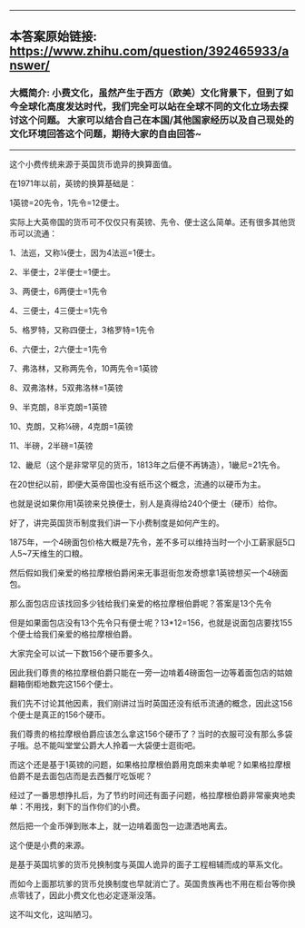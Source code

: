 ----------------------------------------
## 本答案原始链接: https://www.zhihu.com/question/392465933/answer/
### 大概简介: 小费文化，虽然产生于西方（欧美）文化背景下，但到了如今全球化高度发达时代，我们完全可以站在全球不同的文化立场去探讨这个问题。 大家可以结合自己在本国/其他国家经历以及自己现处的文化环境回答这个问题，期待大家的自由回答~
----------------------------------------
这个小费传统来源于英国货币诡异的换算面值。

在1971年以前，英镑的换算基础是：

1英镑=20先令，1先令=12便士。

实际上大英帝国的货币可不仅仅只有英镑、先令、便士这么简单。还有很多其他货币可以流通：

1、法巡，又称¼便士，因为4法巡=1便士。

2、半便士，2半便士=1便士。

3、两便士，6两便士=1先令

4、三便士，4三便士=1先令

5、格罗特，又称四便士，3格罗特=1先令

6、六便士，2六便士=1先令

7、弗洛林，又称两先令，10两先令=1英镑

8、双弗洛林，5双弗洛林=1英镑

9、半克朗，8半克朗=1英镑

10、克朗，又称¼磅，4克朗=1英镑

11、半磅，2半磅=1英镑

12、畿尼（这个是非常罕见的货币，1813年之后便不再铸造），1畿尼=21先令。

在20世纪以前，即便大英帝国也没有纸币这个概念，流通的以硬币为主。

也就是说如果你用1英镑来兑换便士，别人是真得给240个便士（硬币）给你。

好了，讲完英国货币制度我们讲一下小费制度是如何产生的。

1875年，一个4磅面包价格大概是7先令，差不多可以维持当时一个小工薪家庭5口人5~7天维生的口粮。

然后假如我们亲爱的格拉摩根伯爵闲来无事逛街忽发奇想拿1英镑想买一个4磅面包。

那么面包店应该找回多少钱给我们亲爱的格拉摩根伯爵呢？答案是13个先令

但是如果面包店没有13个先令只有便士呢？13*12=156，也就是说面包店要找155个便士给我们亲爱的格拉摩根伯爵。

大家完全可以试一下数156个硬币要多久。

因此我们尊贵的格拉摩根伯爵只能在一旁一边啃着4磅面包一边等着面包店的姑娘翻箱倒柜地数完这156个便士。

我们先不讨论其他因素，我们刚讲过当时英国还没有纸币流通的概念，因此这156个便士是真正的156个硬币。

我们尊贵的格拉摩根伯爵应该怎么拿这156个硬币了？当时的衣服可没有那么多袋子哦。总不能叫堂堂公爵大人拎着一大袋便士逛街吧。

而这个还是基于1英镑的问题，如果格拉摩根伯爵用克朗来卖单呢？如果格拉摩根伯爵不是去面包店而是去西餐厅吃饭呢？

经过了一番思想挣扎后，为了节约时间还有面子问题，格拉摩根伯爵非常豪爽地卖单：不用找，剩下的当作你们的小费。

然后把一个金币弹到账本上，就一边啃着面包一边潇洒地离去。




这个便是小费的来源。

是基于英国坑爹的货币兑换制度与英国人诡异的面子工程相辅而成的草系文化。

而如今上面那坑爹的货币兑换制度也早就消亡了。英国贵族再也不用在柜台等你换点零钱了，因此小费文化也必定逐渐没落。

这不叫文化，这叫陋习。